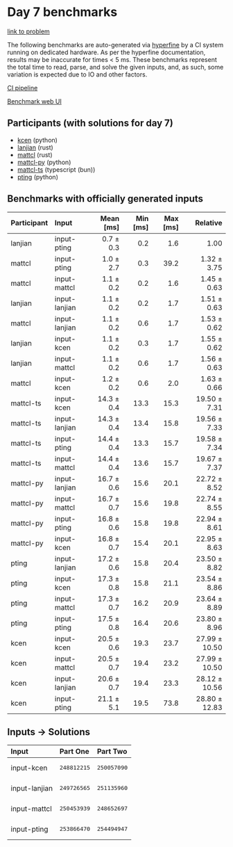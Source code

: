 # Day 7 benchmarks

[link to problem](https://adventofcode.com/2023/day/7)

The following benchmarks are auto-generated via
[hyperfine](https://github.com/sharkdp/hyperfine) by a CI system running on
dedicated hardware. As per the hyperfine documentation, results may be
inaccurate for times < 5 ms. These benchmarks represent the total time to read,
parse, and solve the given inputs, and, as such, some variation is expected due
to IO and other factors.

[CI pipeline](http://ci.papercode.net:8080/teams/main/pipelines/aoc2023)

[Benchmark web UI](https://aoc.ancalagon.black)


## Participants (with solutions for day 7)

- [kcen](https://github.com/kcen/aoc2023) (python)
- [lanjian](https://github.com/lanjian/aoc-2023) (rust)
- [mattcl](https://github.com/mattcl/aoc2023) (rust)
- [mattcl-py](https://github.com/mattcl/aoc2023-py) (python)
- [mattcl-ts](https://github.com/mattcl/aoc2023-js) (typescript (bun))
- [pting](https://github.com/pting/aoc2023) (python)


## Benchmarks with officially generated inputs

| Participant | Input | Mean [ms] | Min [ms] | Max [ms] | Relative |
|:---|:---|---:|---:|---:|---:|
| lanjian | input-pting | 0.7 ± 0.3 | 0.2 | 1.6 | 1.00 |
| mattcl | input-pting | 1.0 ± 2.7 | 0.3 | 39.2 | 1.32 ± 3.75 |
| mattcl | input-mattcl | 1.1 ± 0.2 | 0.2 | 1.6 | 1.45 ± 0.63 |
| lanjian | input-lanjian | 1.1 ± 0.2 | 0.2 | 1.7 | 1.51 ± 0.63 |
| mattcl | input-lanjian | 1.1 ± 0.2 | 0.6 | 1.7 | 1.53 ± 0.62 |
| lanjian | input-kcen | 1.1 ± 0.2 | 0.3 | 1.7 | 1.55 ± 0.62 |
| lanjian | input-mattcl | 1.1 ± 0.2 | 0.6 | 1.7 | 1.56 ± 0.63 |
| mattcl | input-kcen | 1.2 ± 0.2 | 0.6 | 2.0 | 1.63 ± 0.66 |
| mattcl-ts | input-kcen | 14.3 ± 0.4 | 13.3 | 15.3 | 19.50 ± 7.31 |
| mattcl-ts | input-lanjian | 14.3 ± 0.4 | 13.4 | 15.8 | 19.56 ± 7.33 |
| mattcl-ts | input-pting | 14.4 ± 0.4 | 13.3 | 15.7 | 19.58 ± 7.34 |
| mattcl-ts | input-mattcl | 14.4 ± 0.4 | 13.6 | 15.7 | 19.67 ± 7.37 |
| mattcl-py | input-lanjian | 16.7 ± 0.6 | 15.6 | 20.1 | 22.72 ± 8.52 |
| mattcl-py | input-mattcl | 16.7 ± 0.7 | 15.6 | 19.8 | 22.74 ± 8.55 |
| mattcl-py | input-pting | 16.8 ± 0.6 | 15.8 | 19.8 | 22.94 ± 8.61 |
| mattcl-py | input-kcen | 16.8 ± 0.7 | 15.4 | 20.1 | 22.95 ± 8.63 |
| pting | input-lanjian | 17.2 ± 0.6 | 15.8 | 20.4 | 23.50 ± 8.82 |
| pting | input-kcen | 17.3 ± 0.8 | 15.8 | 21.1 | 23.54 ± 8.86 |
| pting | input-mattcl | 17.3 ± 0.7 | 16.2 | 20.9 | 23.64 ± 8.89 |
| pting | input-pting | 17.5 ± 0.8 | 16.4 | 20.6 | 23.80 ± 8.96 |
| kcen | input-kcen | 20.5 ± 0.6 | 19.3 | 23.7 | 27.99 ± 10.50 |
| kcen | input-mattcl | 20.5 ± 0.7 | 19.4 | 23.2 | 27.99 ± 10.50 |
| kcen | input-lanjian | 20.6 ± 0.7 | 19.4 | 23.3 | 28.12 ± 10.56 |
| kcen | input-pting | 21.1 ± 5.1 | 19.5 | 73.8 | 28.80 ± 12.83 |


## Inputs -> Solutions

| Input | Part One | Part Two |
|:---|:---|:---|
|input-kcen|<pre>248812215</pre>|<pre>250057090</pre>|
|input-lanjian|<pre>249726565</pre>|<pre>251135960</pre>|
|input-mattcl|<pre>250453939</pre>|<pre>248652697</pre>|
|input-pting|<pre>253866470</pre>|<pre>254494947</pre>|